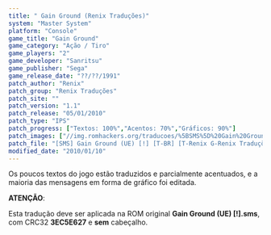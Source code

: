 ```yaml
---
title: " Gain Ground (Renix Traduções)"
system: "Master System"
platform: "Console"
game_title: "Gain Ground"
game_category: "Ação / Tiro"
game_players: "2"
game_developer: "Sanritsu"
game_publisher: "Sega"
game_release_date: "??/??/1991"
patch_author: "Renix"
patch_group: "Renix Traduções"
patch_site: ""
patch_version: "1.1"
patch_release: "05/01/2010"
patch_type: "IPS"
patch_progress: ["Textos: 100%","Acentos: 70%","Gráficos: 90%"]
patch_images: ["//img.romhackers.org/traducoes/%5BSMS%5D%20Gain%20Ground%20-%20Renix%20Tradu%C3%A7%C3%B5es%20-%201.png","//img.romhackers.org/traducoes/%5BSMS%5D%20Gain%20Ground%20-%20Renix%20Tradu%C3%A7%C3%B5es%20-%202.png","//img.romhackers.org/traducoes/%5BSMS%5D%20Gain%20Ground%20-%20Renix%20Tradu%C3%A7%C3%B5es%20-%203.png"]
patch_file: "[SMS] Gain Ground (UE) [!] [T-BR] [T-Renix G-Renix Traduções] [V-1.1 A-2010].rar"
modified_date: "2010/01/10"
---
```

Os poucos textos do jogo estão traduzidos e parcialmente acentuados, e a maioria das mensagens em forma de gráfico foi editada.

<b>ATENÇÃO</b>:

Esta tradução deve ser aplicada na ROM original <b>Gain Ground (UE) [!].sms</b>, com CRC32 <b>3EC5E627</b> e <b>sem</b> cabeçalho.
